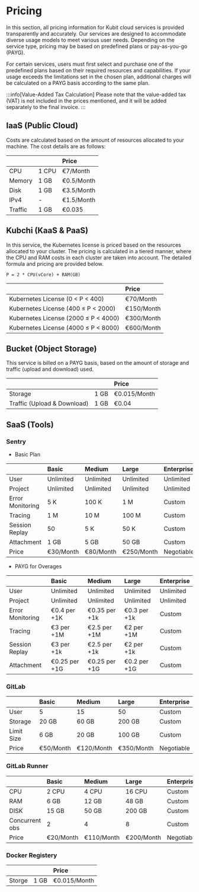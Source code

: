 # Pricing

In this section, all pricing information for Kubit cloud services is provided transparently and accurately. Our services are designed to accommodate diverse usage models to meet various user needs. Depending on the service type, pricing may be based on predefined plans or pay-as-you-go (PAYG).

For certain services, users must first select and purchase one of the predefined plans based on their required resources and capabilities. If your usage exceeds the limitations set in the chosen plan, additional charges will be calculated on a PAYG basis according to the same plan.

:::info[Value-Added Tax Calculation]
Please note that the value-added tax (VAT) is not included in the prices mentioned, and it will be added separately to the final invoice.
:::

## IaaS (Public Cloud)

Costs are calculated based on the amount of resources allocated to your machine. The cost details are as follows:

|         |       | Price      |
| :------ | :---- | :--------- |
| CPU     | 1 CPU | €7/Month   |
| Memory  | 1 GB  | €0.5/Month |
| Disk    | 1 GB  | €3.5/Month |
| IPv4    | -     | €1.5/Month |
| Traffic | 1 GB  | €0.035     |

## Kubchi (KaaS & PaaS)

In this service, the Kubernetes license is priced based on the resources allocated to your cluster. The pricing is calculated in a tiered manner, where the CPU and RAM costs in each cluster are taken into account. The detailed formula and pricing are provided below.

    P = 2 * CPU(vCore) + RAM(GB)

|                                      | Price      |
| :----------------------------------- | :--------- |
| Kubernetes License (0 < P < 400)     | €70/Month  |
| Kubernetes License (400 ≤ P < 2000)  | €150/Month |
| Kubernetes License (2000 ≤ P < 4000) | €300/Month |
| Kubernetes License (4000 ≤ P < 8000) | €600/Month |

## Bucket (Object Storage)

This service is billed on a PAYG basis, based on the amount of storage and traffic (upload and download) used.

|                             |      | Price        |
| :-------------------------- | :--- | :----------- |
| Storage                     | 1 GB | €0.015/Month |
| Traffic (Upload & Download) | 1 GB | €0.04        |

## SaaS (Tools)

### Sentry

- Basic Plan

|                  | Basic     | Medium    | Large      | Enterprise |
| :--------------- | :-------- | :-------- | :--------- | :--------- |
| User             | Unlimited | Unlimited | Unlimited  | Unlimited  |
| Project          | Unlimited | Unlimited | Unlimited  | Unlimited  |
| Error Monitoring | 5 K       | 100 K     | 1 M        | Custom     |
| Tracing          | 1 M       | 10 M      | 100 M      | Custom     |
| Session Replay   | 50        | 5 K       | 50 K       | Custom     |
| Attachment       | 1 GB      | 5 GB      | 50 GB      | Custom     |
| Price            | €30/Month | €80/Month | €250/Month | Negotiable |

- PAYG for Overages

|                  | Basic         | Medium        | Large        | Enterprise |
| :--------------- | :------------ | :------------ | :----------- | :--------- |
| User             | Unlimited     | Unlimited     | Unlimited    | Unlimited  |
| Project          | Unlimited     | Unlimited     | Unlimited    | Unlimited  |
| Error Monitoring | €0.4 per +1K  | €0.35 per +1k | €0.3 per +1k | Custom     |
| Tracing          | €3 per +1M    | €2.5 per +1M  | €2 per +1M   | Custom     |
| Session Replay   | €3 per +1k    | €2.5 per +1k  | €2 per +1k   | Custom     |
| Attachment       | €0.25 per +1G | €0.25 per +1G | €0.2 per +1G | Custom     |

### GitLab

|            | Basic     | Medium     | Large      | Enterprise |
| :--------- | :-------- | :--------- | :--------- | :--------- |
| User       | 5         | 15         | 50         | Custom     |
| Storage    | 20 GB     | 60 GB      | 200 GB     | Custom     |
| Limit Size | 6 GB      | 20 GB      | 100 GB     | Custom     |
| Price      | €50/Month | €120/Month | €350/Month | Negotiable |

### GitLab Runner

|                | Basic     | Medium     | Large      | Enterprise |
| :------------- | :-------- | :--------- | :--------- | :--------- |
| CPU            | 2 CPU     | 4 CPU      | 16 CPU     | Custom     |
| RAM            | 6 GB      | 12 GB      | 48 GB      | Custom     |
| DISK           | 15 GB     | 50 GB      | 200 GB     | Custom     |
| Concurrent obs | 2         | 4          | 8          | Custom     |
| Price          | €20/Month | €110/Month | €200/Month | Negotiable |

### Docker Registery

|        |      | Price        |
| :----- | :--- | :----------- |
| Storge | 1 GB | €0.015/Month |
